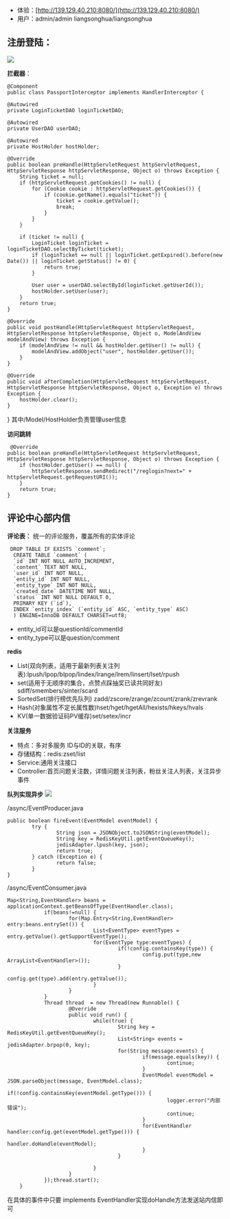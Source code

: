 - 体验：[http://139.129.40.210:8080/](http://139.129.40.210:8080/)
- 用户：admin/admin liangsonghua/liangsonghua

## 注册登陆： ##

![](http://i.imgur.com/A1aQZcA.png)

**拦截器**：

	@Component
	public class PassportInterceptor implements HandlerInterceptor {

    @Autowired
    private LoginTicketDAO loginTicketDAO;

    @Autowired
    private UserDAO userDAO;

    @Autowired
    private HostHolder hostHolder;

    @Override
    public boolean preHandle(HttpServletRequest httpServletRequest, HttpServletResponse httpServletResponse, Object o) throws Exception {
        String ticket = null;
        if (httpServletRequest.getCookies() != null) {
            for (Cookie cookie : httpServletRequest.getCookies()) {
                if (cookie.getName().equals("ticket")) {
                    ticket = cookie.getValue();
                    break;
                }
            }
        }

        if (ticket != null) {
            LoginTicket loginTicket = loginTicketDAO.selectByTicket(ticket);
            if (loginTicket == null || loginTicket.getExpired().before(new Date()) || loginTicket.getStatus() != 0) {
                return true;
            }

            User user = userDAO.selectById(loginTicket.getUserId());
            hostHolder.setUser(user);
        }
        return true;
    }

    @Override
    public void postHandle(HttpServletRequest httpServletRequest, HttpServletResponse httpServletResponse, Object o, ModelAndView modelAndView) throws Exception {
        if (modelAndView != null && hostHolder.getUser() != null) {
            modelAndView.addObject("user", hostHolder.getUser());
        }
    }

    @Override
    public void afterCompletion(HttpServletRequest httpServletRequest, HttpServletResponse httpServletResponse, Object o, Exception e) throws Exception {
        hostHolder.clear();
    }
}
其中/Model/HostHolder负责管理user信息

**访问跳转**

 	 @Override
    public boolean preHandle(HttpServletRequest httpServletRequest, HttpServletResponse httpServletResponse, Object o) throws Exception {
        if (hostHolder.getUser() == null) {
            httpServletResponse.sendRedirect("/reglogin?next=" + httpServletRequest.getRequestURI());
        }
        return true;
    }
## 评论中心部内信 ##

**评论表：**
统一的评论服务，覆盖所有的实体评论

     DROP TABLE IF EXISTS `comment`;
      CREATE TABLE `comment` (
      `id` INT NOT NULL AUTO_INCREMENT,
      `content` TEXT NOT NULL,
      `user_id` INT NOT NULL,
      `entity_id` INT NOT NULL,
      `entity_type` INT NOT NULL,
      `created_date` DATETIME NOT NULL,
      `status` INT NOT NULL DEFAULT 0,
      PRIMARY KEY (`id`),
      INDEX `entity_index` (`entity_id` ASC, `entity_type` ASC)
      ) ENGINE=InnoDB DEFAULT CHARSET=utf8;
- entity_id可以是questionId/commentId
- entity_type可以是question/comment


**redis**

- List(双向列表，适用于最新列表关注列表):lpush/lpop/blpop/lindex/lrange/lrem/linsert/lset/rpush
- set(适用于无顺序的集合，点赞点踩抽奖已读共同好友) sdiff/smembers/sinter/scard
- SortedSet(排行榜优先队列) zadd/zscore/zrange/zcount/zrank/zrevrank
- Hash(对象属性不定长属性数)hset/hget/hgetAll/hexists/hkeys/hvals
- KV(单一数据验证码PV缓存)set/setex/incr

**关注服务**

- 特点：多对多服务 ID与ID的关联，有序
- 存储结构：redis:zset/list
- Service:通用关注接口
- Controller:首页问题关注数，详情问题关注列表，粉丝关注人列表，关注异步事件

**队列实现异步**
![](http://i.imgur.com/UG7giTq.png)

/async/EventProducer.java


  	public boolean fireEvent(EventModel eventModel) {
            try {
                    String json = JSONObject.toJSONString(eventModel);
                    String key = RedisKeyUtil.getEventQueueKey();
                    jedisAdapter.lpush(key, json);
                    return true;
            } catch (Exception e) {
                    return false;
            }
    }

/async/EventConsumer.java

	Map<String,EventHandler> beans = applicationContext.getBeansOfType(EventHandler.class);
                if(beans!=null) {
                        for(Map.Entry<String,EventHandler> entry:beans.entrySet()) {
                                List<EventType> eventTypes = entry.getValue().getSupportEventType();
                                for(EventType type:eventTypes) {
                                        if(!config.containsKey(type)) {
                                                config.put(type,new ArrayList<EventHandler>());
                                        }
                                        config.get(type).add(entry.getValue());
                                }
                        }
                }
                Thread thread  = new Thread(new Runnable() {
                        @Override
                        public void run() {
                                while(true) {
                                        String key = RedisKeyUtil.getEventQueueKey();
                                        List<String> events = jedisAdapter.brpop(0, key);
                                        for(String message:events) {
                                                if(message.equals(key)) {
                                                        continue;
                                                }
                                                EventModel eventModel = JSON.parseObject(message, EventModel.class);
                                                if(!config.containsKey(eventModel.getType())) {
                                                        logger.error("内部错误");
                                                        continue;
                                                }
                                                for(EventHandler handler:config.get(eventModel.getType())) {
                                                        handler.doHandle(eventModel);
                                                }
                                        }

                                }
                        }
                });thread.start();
        }

在具体的事件中只要 implements EventHandler实现doHandle方法发送站内信即可

